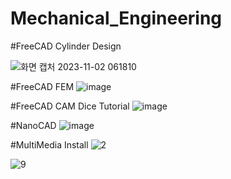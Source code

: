# Mechanical_Engineering


#FreeCAD Cylinder Design

![화면 캡처 2023-11-02 061810](https://github.com/kinsy3015/Mechanical_Engineering/assets/62363841/b380955f-1a71-4153-9686-8c44cc551b67)

#FreeCAD FEM
![image](https://github.com/kinsy3015/Mechanical_Engineering/assets/62363841/b241f6df-04f4-4b3b-ab5e-5fc5a95df2d2)


#FreeCAD CAM Dice Tutorial
![image](https://github.com/kinsy3015/Mechanical_Engineering/assets/62363841/613c28dd-8d68-4431-a0d0-be0909d10bde)


#NanoCAD
![image](https://github.com/kinsy3015/Mechanical_Engineering/assets/62363841/226299ae-5a0e-4954-8554-49872ae4cec9)




#MultiMedia Install
![2](https://github.com/kinsy3015/Mechanical_Engineering/assets/62363841/30cdc2c1-cab5-4fc9-a2ce-b244a442754d)

![9](https://github.com/kinsy3015/Mechanical_Engineering/assets/62363841/a429af24-6501-40e2-9844-2809d7a0d373)




